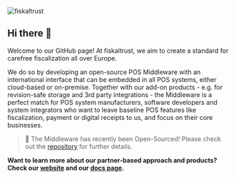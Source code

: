 ![fiskaltrust](https://raw.githubusercontent.com/fiskaltrust/.github/main/images/fiskaltrust-developer-landing-page-hero-videos-with-text.gif)

## Hi there 👋
Welcome to our GitHub page! At fiskaltrust, we aim to create a standard for carefree fiscalization all over Europe. 

We do so by developing an open-source POS Middleware with an international interface that can be embedded in all POS systems, either cloud-based or on-premise.
Together with our add-on products - e.g. for revision-safe storage and 3rd party integrations - the Middleware is a perfect match for POS system manufacturers, software developers and system integrators who want to leave baseline POS features like fiscalization, payment or digital receipts to us, and focus on their core businesses.

> 🍿 The Middleware has recently been Open-Sourced! Please check out the [repository](https://github.com/fiskaltrust/middleware) for further details.

**Want to learn more about our partner-based approach and products? Check our [website](https://fiskaltrust.eu) and our [docs page](https://docs.fiskaltrust.cloud).**
